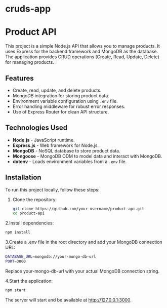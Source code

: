 # cruds-app
# Product API

This project is a simple Node.js API that allows you to manage products. It uses Express for the backend framework and MongoDB as the database. The application provides CRUD operations (Create, Read, Update, Delete) for managing products.

## Features
- Create, read, update, and delete products.
- MongoDB integration for storing product data.
- Environment variable configuration using `.env` file.
- Error handling middleware for robust error responses.
- Use of Express Router for clean API structure.

## Technologies Used
- **Node.js** - JavaScript runtime.
- **Express.js** - Web framework for Node.js.
- **MongoDB** - NoSQL database to store product data.
- **Mongoose** - MongoDB ODM to model data and interact with MongoDB.
- **dotenv** - Loads environment variables from a `.env` file.

## Installation

To run this project locally, follow these steps:

1. Clone the repository:

   ```bash
   git clone https://github.com/your-username/product-api.git
   cd product-api
   ```
   
2.Install dependencies:

```bash
npm install
```

3.Create a .env file in the root directory and add your MongoDB connection URL:

```bash
DATABASE_URL=mongodb://your-mongo-db-url
PORT=3000
```
   Replace your-mongo-db-url with your actual MongoDB connection string.

4.Start the application:

```bash
npm start
```
   The server will start and be available at http://127.0.0.1:3000.
